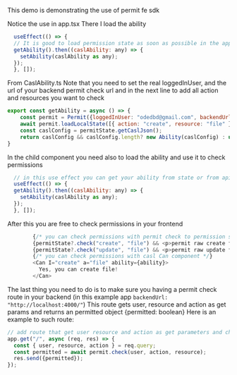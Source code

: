 This demo is demonstrating the use of permit fe sdk

Notice the use in app.tsx
There I load the ability
```js
  useEffect(() => {
  // It is good to load permission state as soon as possible in the app
  getAbility().then((caslAbility: any) => {
    setAbility(caslAbility as any);
  });
  }, []);
  ```

From CaslAbility.ts
Note that you need to set the real loggedInUser, and the url of your backend permit check url
and in the next line to add all action and resources you want to check
```js
export const getAbility = async () => {
    const permit = Permit({loggedInUser: "odedbd@gmail.com", backendUrl: "http://localhost:4000/"});
    await permit.loadLocalState([{ action: "create", resource: "file" }, { action: "update", resource: "file" }, { action: "delete", resource: "file" }, { action: "read", resource: "file" }]);
    const caslConfig = permitState.getCaslJson();
    return caslConfig && caslConfig.length? new Ability(caslConfig) : undefined ;
}
```

In the child component you need also to load the ability and use it to check permissions
```js
  // in this use effect you can get your ability from state or from api
  useEffect(() => {
  getAbility().then((caslAbility: any) => {
    setAbility(caslAbility as any);
  });
  }, []);
```

After this you are free to check permissions in your frontend
```js
        {/* you can check permissions with permit check to permission status */}
        {permitState?.check("create", "file") && <p>permit raw create file</p>}
        {permitState?.check("update", "file") && <p>permit raw update file</p>}
        {/* you can check permissions with casl Can component */}
        <Can I="create" a="file" ability={ability}>
          Yes, you can create file!
        </Can> 
```

The last thing you need to do is to make sure you having a permit check route in your backend (in this example app `backendUrl: "http://localhost:4000/"`)
This route gets user, resource and action as get params and returns an permitted object
{permitted: boolean}
Here is an example to such route:
```js
// add route that get user resource and action as get parameters and check if user is permitted
app.get("/", async (req, res) => {
  const { user, resource, action } = req.query;
  const permitted = await permit.check(user, action, resource); 
  res.send({permitted});
});